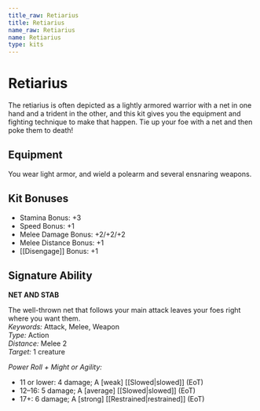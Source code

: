 ```yaml
---
title_raw: Retiarius
title: Retiarius
name_raw: Retiarius
name: Retiarius
type: kits
---
```


# Retiarius

The retiarius is often depicted as a lightly armored warrior with a net in one hand and a trident in the other, and this kit gives you the equipment and fighting technique to make that happen. Tie up your foe with a net and then poke them to death!

## Equipment

You wear light armor, and wield a polearm and several ensnaring weapons.

## Kit Bonuses

- Stamina Bonus: +3
- Speed Bonus: +1
- Melee Damage Bonus: +2/+2/+2
- Melee Distance Bonus: +1
- [[Disengage]] Bonus: +1

## Signature Ability

**NET AND STAB**

The well-thrown net that follows your main attack leaves your foes right where you want them.\
*Keywords:* Attack, Melee, Weapon\
*Type:* Action\
*Distance:* Melee 2\
*Target:* 1 creature

*Power Roll + Might or Agility:*

- 11 or lower: 4 damage; A \[weak\] [[Slowed|slowed]] (EoT)
- 12–16: 5 damage; A \[average\] [[Slowed|slowed]] (EoT)
- 17+: 6 damage; A \[strong\] [[Restrained|restrained]] (EoT)
